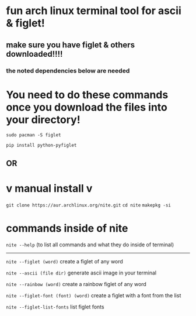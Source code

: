 <h1>fun arch linux terminal tool for ascii & figlet!</h1>
<h2>make sure you have figlet & others downloaded!!!!</h2>

### the noted dependencies below are needed

<h1>You need to do these commands once you download the files into your directory!</h1>

```
sudo pacman -S figlet
```
```
pip install python-pyfiglet

``` 

<h2>OR</h2>

<h1> v manual install  v </h1>

``` git clone https://aur.archlinux.org/nite.git ```
``` cd nite ```
``` makepkg -si ```




<h1>commands inside of nite</h1>


``` nite --help ``` (to list all commands and what they do inside of terminal)

---------------------------------------------------------------------------------------

``` nite --figlet (word) ``` create a figlet of any word


``` nite --ascii (file dir) ``` generate ascii image in your terminal


``` nite --rainbow (word) ``` create a rainbow figlet of any word


``` nite --figlet-font (font) (word) ``` create a figlet with a font from the list


``` nite --figlet-list-fonts ``` list figlet fonts

